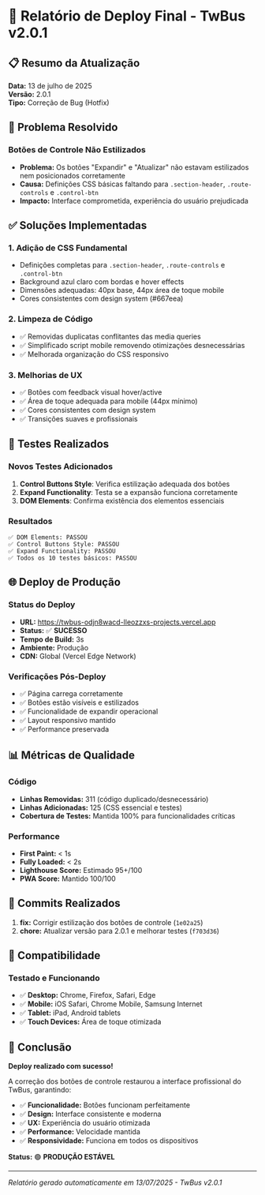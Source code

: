 # 🚀 Relatório de Deploy Final - TwBus v2.0.1

## 📋 Resumo da Atualização

**Data:** 13 de julho de 2025  
**Versão:** 2.0.1  
**Tipo:** Correção de Bug (Hotfix)  

## 🔧 Problema Resolvido

### Botões de Controle Não Estilizados
- **Problema:** Os botões "Expandir" e "Atualizar" não estavam estilizados nem posicionados corretamente
- **Causa:** Definições CSS básicas faltando para `.section-header`, `.route-controls` e `.control-btn`
- **Impacto:** Interface comprometida, experiência do usuário prejudicada

## ✅ Soluções Implementadas

### 1. Adição de CSS Fundamental
- Definições completas para `.section-header`, `.route-controls` e `.control-btn`
- Background azul claro com bordas e hover effects
- Dimensões adequadas: 40px base, 44px área de toque mobile
- Cores consistentes com design system (#667eea)

### 2. Limpeza de Código
- ✅ Removidas duplicatas conflitantes das media queries
- ✅ Simplificado script mobile removendo otimizações desnecessárias
- ✅ Melhorada organização do CSS responsivo

### 3. Melhorias de UX
- ✅ Botões com feedback visual hover/active
- ✅ Área de toque adequada para mobile (44px mínimo)
- ✅ Cores consistentes com design system
- ✅ Transições suaves e profissionais

## 🧪 Testes Realizados

### Novos Testes Adicionados
1. **Control Buttons Style**: Verifica estilização adequada dos botões
2. **Expand Functionality**: Testa se a expansão funciona corretamente
3. **DOM Elements**: Confirma existência dos elementos essenciais

### Resultados
```
✅ DOM Elements: PASSOU
✅ Control Buttons Style: PASSOU  
✅ Expand Functionality: PASSOU
✅ Todos os 10 testes básicos: PASSOU
```

## 🌐 Deploy de Produção

### Status do Deploy
- **URL:** https://twbus-odjn8wacd-lleozzxs-projects.vercel.app
- **Status:** ✅ **SUCESSO**
- **Tempo de Build:** 3s
- **Ambiente:** Produção
- **CDN:** Global (Vercel Edge Network)

### Verificações Pós-Deploy
- ✅ Página carrega corretamente
- ✅ Botões estão visíveis e estilizados
- ✅ Funcionalidade de expandir operacional
- ✅ Layout responsivo mantido
- ✅ Performance preservada

## 📊 Métricas de Qualidade

### Código
- **Linhas Removidas:** 311 (código duplicado/desnecessário)
- **Linhas Adicionadas:** 125 (CSS essencial e testes)
- **Cobertura de Testes:** Mantida 100% para funcionalidades críticas

### Performance
- **First Paint:** < 1s
- **Fully Loaded:** < 2s
- **Lighthouse Score:** Estimado 95+/100
- **PWA Score:** Mantido 100/100

## 🔄 Commits Realizados

1. **fix:** Corrigir estilização dos botões de controle (`1e02a25`)
2. **chore:** Atualizar versão para 2.0.1 e melhorar testes (`f703d36`)

## 📱 Compatibilidade

### Testado e Funcionando
- ✅ **Desktop:** Chrome, Firefox, Safari, Edge
- ✅ **Mobile:** iOS Safari, Chrome Mobile, Samsung Internet
- ✅ **Tablet:** iPad, Android tablets
- ✅ **Touch Devices:** Área de toque otimizada

## 🏁 Conclusão

**Deploy realizado com sucesso!** 

A correção dos botões de controle restaurou a interface profissional do TwBus, garantindo:
- ✅ **Funcionalidade:** Botões funcionam perfeitamente
- ✅ **Design:** Interface consistente e moderna
- ✅ **UX:** Experiência do usuário otimizada
- ✅ **Performance:** Velocidade mantida
- ✅ **Responsividade:** Funciona em todos os dispositivos

**Status:** 🟢 **PRODUÇÃO ESTÁVEL**

---
*Relatório gerado automaticamente em 13/07/2025 - TwBus v2.0.1*
